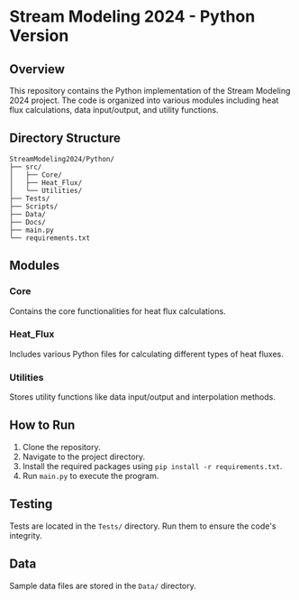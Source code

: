 # Stream Modeling 2024 - Python Version

## Overview

This repository contains the Python implementation of the Stream Modeling 2024 project. The code is organized into various modules including heat flux calculations, data input/output, and utility functions.

## Directory Structure

    StreamModeling2024/Python/
    ├── src/
    │   ├── Core/
    │   ├── Heat_Flux/
    │   └── Utilities/
    ├── Tests/
    ├── Scripts/
    ├── Data/
    ├── Docs/
    ├── main.py
    └── requirements.txt


## Modules

### Core

Contains the core functionalities for heat flux calculations.

### Heat_Flux

Includes various Python files for calculating different types of heat fluxes.

### Utilities

Stores utility functions like data input/output and interpolation methods.

## How to Run

1. Clone the repository.
2. Navigate to the project directory.
3. Install the required packages using `pip install -r requirements.txt`.
4. Run `main.py` to execute the program.

## Testing

Tests are located in the `Tests/` directory. Run them to ensure the code's integrity.

## Data

Sample data files are stored in the `Data/` directory.

